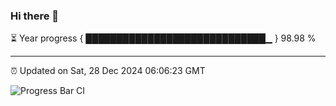### Hi there 👋

⏳ Year progress { █████████████████████████████▁ } 98.98 %

---

⏰ Updated on Sat, 28 Dec 2024 06:06:23 GMT

![Progress Bar CI](https://github.com/liununu/liununu/workflows/Progress%20Bar%20CI/badge.svg)
